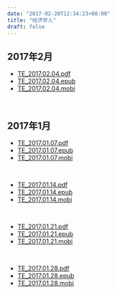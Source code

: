 ```yaml
---
date: "2017-02-20T12:34:23+08:00"
title: "经济学人"
draft: false
---
```


## 2017年2月
* [TE_2017.02.04.pdf](http://olno3yiqc.bkt.clouddn.com/blog/economist/2017/02/TE_2017.02.04.pdf)
* [TE_2017.02.04.epub](http://olno3yiqc.bkt.clouddn.com/blog/economist/2017/02/TE_2017.02.04.epub)
* [TE_2017.02.04.mobi](http://olno3yiqc.bkt.clouddn.com/blog/economist/2017/02/TE_2017.02.04.mobi)

<br/>

## 2017年1月
* [TE_2017.01.07.pdf](http://olno3yiqc.bkt.clouddn.com/blog/economist/2017/01/TE_2017.01.07.pdf)
* [TE_2017.01.07.epub](http://olno3yiqc.bkt.clouddn.com/blog/economist/2017/01/TE_2017.01.07.epub)
* [TE_2017.01.07.mobi](http://olno3yiqc.bkt.clouddn.com/blog/economist/2017/01/TE_2017.01.07.mobi)

<br/>

* [TE_2017.01.14.pdf](http://olno3yiqc.bkt.clouddn.com/blog/economist/2017/01/TE_2017.01.14.pdf)
* [TE_2017.01.14.epub](http://olno3yiqc.bkt.clouddn.com/blog/economist/2017/01/TE_2017.01.14.epub)
* [TE_2017.01.14.mobi](http://olno3yiqc.bkt.clouddn.com/blog/economist/2017/01/TE_2017.01.14.mobi)

<br/>

* [TE_2017.01.21.pdf](http://olno3yiqc.bkt.clouddn.com/blog/economist/2017/01/TE_2017.01.21.pdf)
* [TE_2017.01.21.epub](http://olno3yiqc.bkt.clouddn.com/blog/economist/2017/01/TE_2017.01.21.epub)
* [TE_2017.01.21.mobi](http://olno3yiqc.bkt.clouddn.com/blog/economist/2017/01/TE_2017.01.21.mobi)

<br/>

* [TE_2017.01.28.pdf](http://olno3yiqc.bkt.clouddn.com/blog/economist/2017/01/TE_2017.01.28.pdf)
* [TE_2017.01.28.epub](http://olno3yiqc.bkt.clouddn.com/blog/economist/2017/01/TE_2017.01.28.epub)
* [TE_2017.01.28.mobi](http://olno3yiqc.bkt.clouddn.com/blog/economist/2017/01/TE_2017.01.28.mobi)

